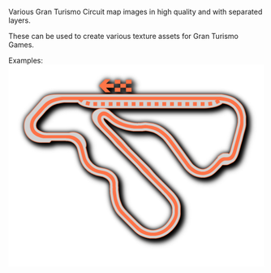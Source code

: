 Various Gran Turismo Circuit map images in high quality and with separated layers.

These can be used to create various texture assets for Gran Turismo Games.

Examples:
![alt text](https://github.com/Silentwarior112/GT-Trackmaps/blob/Examples/apricothill.png?raw=true)

